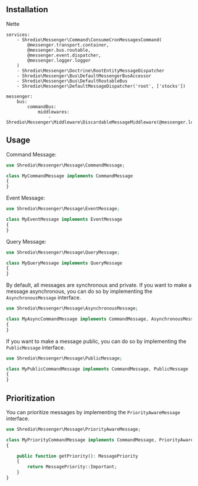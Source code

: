 ## Installation

Nette

```neon
services:
	- Shredio\Messenger\Command\ConsumeCronMessagesCommand(
		@messenger.transport.container,
		@messenger.bus.routable,
		@messenger.event.dispatcher,
		@messenger.logger.logger
	)
	- Shredio\Messenger\Doctrine\RootEntityMessageDispatcher
	- Shredio\Messenger\Bus\DefaultMessengerBusAccessor
	- Shredio\Messenger\Bus\DefaultRoutableBus
	- Shredio\Messenger\DefaultMessageDispatcher('root', ['stocks'])

messenger:
	bus:
		commandBus:
			middlewares:
				- Shredio\Messenger\Middleware\DiscardableMessageMiddleware(@messenger.logger.logger)
```

## Usage

Command Message:

```php
use Shredio\Messenger\Message\CommandMessage;

class MyCommandMessage implements CommandMessage
{
}

```

Event Message:

```php
use Shredio\Messenger\Message\EventMessage;

class MyEventMessage implements EventMessage
{
}

```

Query Message:

```php
use Shredio\Messenger\Message\QueryMessage;

class MyQueryMessage implements QueryMessage
{
}

```

By default, all messages are synchronous and private. If you want to make a message asynchronous, you can do so by implementing the `AsynchronousMessage` interface.

```php
use Shredio\Messenger\Message\AsynchronousMessage;

class MyAsyncCommandMessage implements CommandMessage, AsynchronousMessage
{
}

```

If you want to make a message public, you can do so by implementing the `PublicMessage` interface.

```php
use Shredio\Messenger\Message\PublicMessage;

class MyPublicCommandMessage implements CommandMessage, PublicMessage
{
}

```

## Prioritization

You can prioritize messages by implementing the `PriorityAwareMessage` interface.

```php
use Shredio\Messenger\Message\PriorityAwareMessage;

class MyPriorityCommandMessage implements CommandMessage, PriorityAwareMessage
{

    public function getPriority(): MessagePriority
    {
        return MessagePriority::Important;
    }
}

```
